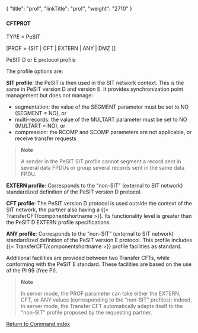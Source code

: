 {
    "title": "prof",
    "linkTitle": "prof",
    "weight": "2710"
}<span id="prof"></span>

### 

#### CFTPROT

TYPE = PeSIT

\[PROF = {SIT | CFT | EXTERN | ANY | DMZ }\]

PeSIT
D or E protocol profile

The profile options are:

**SIT profile**: the
PeSIT is then used in the SIT network context. This is the same in PeSIT version D and version E. It provides synchronization point management but does
not manage:

- segmentation:
    the value of the SEGMENT parameter must be set to NO (SEGMENT = NO), or
- multi-records:
    the value of the MULTART parameter must be set to NO (MULTART = NO), or
- compression:
    the RCOMP and SCOMP parameters are not applicable, or receive
    transfer requests

> **Note**
>
> A sender
> in the PeSIT SIT profile cannot segment a record sent in several data
> FPDUs or group several records sent in the same data FPDU.

**EXTERN profile**:
Corresponds to the “non-SIT” (external to SIT network) standardized definition
of the PeSIT version D protocol.

**CFT profile**: The
PeSIT version D protocol is used outside the context of the SIT network,
the partner also having a {{< TransferCFT/componentshortname  >}}. Its functionality level is greater than the PeSIT
D EXTERN profile specifications.

**ANY profile**: Corresponds
to the “non-SIT” (external to SIT network) standardized definition of
the PeSIT version E protocol. This profile includes {{< TransferCFT/componentshortname  >}} profile facilities
as standard.

Additional facilities are provided between two Transfer
CFTs, while conforming with the PeSIT E standard.
These facilities are based on the use of the PI 99 (free PI).

> **Note**
>
> In server mode, the PROF parameter
> can take either the EXTERN, CFT, or ANY values (corresponding to the “non-SIT”
> profiles): indeed, in server mode, the Transfer CFT automatically
> adapts itself to the “non-SIT” profile proposed by the requesting partner.

[Return to Command index](../../)
